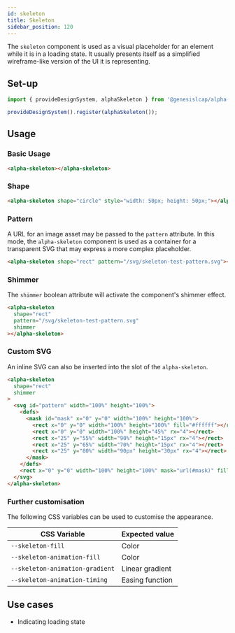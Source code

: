 ```yaml
---
id: skeleton
title: Skeleton
sidebar_position: 120
---
```


The `skeleton` component is used as a visual placeholder for an element while it is in a loading state. It usually presents itself as a simplified wireframe-like version of the UI it is representing.

## Set-up

```ts
import { provideDesignSystem, alphaSkeleton } from '@genesislcap/alpha-design-system';

provideDesignSystem().register(alphaSkeleton());
```

## Usage

### Basic Usage

```html live
<alpha-skeleton></alpha-skeleton>
```

### Shape

```html
<alpha-skeleton shape="circle" style="width: 50px; height: 50px;"></alpha-skeleton>
```

### Pattern

A URL for an image asset may be passed to the `pattern` attribute. In this mode, the `alpha-skeleton` component is used as a container for a transparent SVG that may express a more complex placeholder.

```html
<alpha-skeleton shape="rect" pattern="/svg/skeleton-test-pattern.svg"></alpha-skeleton>
```

### Shimmer

The `shimmer` boolean attribute will activate the component's shimmer effect.

```html
<alpha-skeleton
  shape="rect"
  pattern="/svg/skeleton-test-pattern.svg"
  shimmer
></alpha-skeleton>
```

### Custom SVG

An inline SVG can also be inserted into the slot of the `alpha-skeleton`.

```html
<alpha-skeleton
  shape="rect"
  shimmer
>
  <svg id="pattern" width="100%" height="100%">
    <defs>
      <mask id="mask" x="0" y="0" width="100%" height="100%">
        <rect x="0" y="0" width="100%" height="100%" fill="#ffffff"></rect>
        <rect x="0" y="0" width="100%" height="45%" rx="4"></rect>
        <rect x="25" y="55%" width="90%" height="15px" rx="4"></rect>
        <rect x="25" y="65%" width="70%" height="15px" rx="4"></rect>
        <rect x="25" y="80%" width="90px" height="30px" rx="4"></rect>
      </mask>
    </defs>
    <rect x="0" y="0" width="100%" height="100%" mask="url(#mask)" fill="#ffffff"></rect>
  </svg>
</alpha-skeleton>
```

### Further customisation

The following CSS variables can be used to customise the appearance.

| CSS Variable                    | Expected value  |
| ------------------------------- | --------------- |
| `--skeleton-fill`               | Color           |
| `--skeleton-animation-fill`     | Color           |
| `--skeleton-animation-gradient` | Linear gradient |
| `--skeleton-animation-timing`   | Easing function |

## Use cases

* Indicating loading state